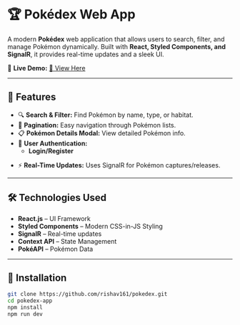 # 🏆 Pokédex Web App

A modern **Pokédex** web application that allows users to search, filter, and manage Pokémon dynamically. Built with **React, Styled Components, and SignalR**, it provides real-time updates and a sleek UI.

🚀 **Live Demo:** [🔗 View Here](https://pokedex-rose-seven-79.vercel.app/) 

---

## 🌟 Features
- 🔍 **Search & Filter:** Find Pokémon by name, type, or habitat.  
- 📑 **Pagination:** Easy navigation through Pokémon lists.  
- 📋 **Pokémon Details Modal:** View detailed Pokémon info.  
- 🔐 **User Authentication:**  
  - **Login/Register**  
  <!-- - **Update Profile**   -->
  <!-- - **Delete Account (with confirmation)**   -->
<!-- - 🏆 **Account Dashboard:** Track captured Pokémon.   -->
- ⚡ **Real-Time Updates:** Uses SignalR for Pokémon captures/releases.  
<!-- - 🌙 **Dark/Light Mode Toggle.**   -->

---

## 🛠️ Technologies Used
- **React.js** – UI Framework  
- **Styled Components** – Modern CSS-in-JS Styling  
- **SignalR** – Real-time updates  
- **Context API** – State Management  
- **PokéAPI** – Pokémon Data  

---

## 🚀 Installation
```sh
git clone https://github.com/rishav161/pokedex.git
cd pokedex-app
npm install
npm run dev 
